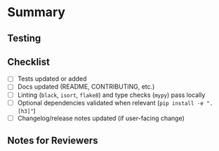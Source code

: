 # Summary

<!-- Explain the motivation and context for this change. Link related issues or discussions. -->

## Testing

<!-- Describe how you verified your changes. Example:
- [ ] pytest
- [ ] pytest tests/unit/test_module.py
- [ ] Manual QA (describe)
-->

## Checklist

- [ ] Tests updated or added
- [ ] Docs updated (README, CONTRIBUTING, etc.)
- [ ] Linting (`black`, `isort`, `flake8`) and type checks (`mypy`) pass locally
- [ ] Optional dependencies validated when relevant (`pip install -e ".[h3]"`)
- [ ] Changelog/release notes updated (if user-facing change)

## Notes for Reviewers

<!-- Add any callouts for specific areas of focus, follow-up tasks, or manual steps. -->
